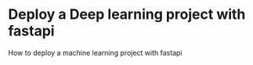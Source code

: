 # Deploy a Deep learning project with fastapi
How to deploy a machine learning project with fastapi
